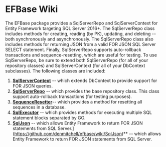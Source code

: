 # EFBase Wiki
The EFBase package provides a SqlServerRepo and SqlServerContext for Entity Framework targeting SQL Server 2016+.  The SqlServerRepo class includes methods for creating, reading (by PK), updating, and deleting -- both synchronously and asynchronously.  The SqlServerRepo class also includes methods for returning JSON from a valid FOR JSON SQL Server SELECT statement.  Finally, SqlServerRepo supports auto-rollback transactions and sequence-resetting, which are useful for testing.  To use SqlServerRepo, be sure to extend both SqlServerRepo (for all of your repository classes) and SqlServerContext (for all of your DbContext subclasses).  The following classes are included:
1. **[SqlServerContext](https://github.com/denmitchell/efbase/wiki/SqlServerContext)** -- which extends DbContext to provide support for FOR JSON queries.
2. **[SqlServerRepo](https://github.com/denmitchell/efbase/wiki/SqlServerRepo)** -- which provides the base repository class.  This class support auto-rollback transactions (for testing purposes).
3. **[SequenceResetter](https://github.com/denmitchell/efbase/wiki/SequenceResetter)**-- which provides a method for resetting all sequences in a database.
4. **[SqlExecutor](https://github.com/denmitchell/efbase/wiki/SqlExecutor)** -- which provides methods for executing multiple SQL statement blocks separated by GO.
5. **[SqlJson](https://github.com/denmitchell/efbase/wiki/SqlJson)** -- which allows Entity Framework to return FOR JSON statements from SQL Server.](https://github.com/denmitchell/efbase/wiki/SqlJson)** -- which allows Entity Framework to return FOR JSON statements from SQL Server.